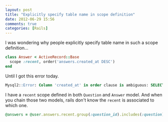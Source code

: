 ```yaml
---
layout: post
title: "Explicitly specify table name in scope definition"
date: 2012-06-29 15:56
comments: true
categories: [Rails]
---
```

I was wondering why people explicitly specify table name in such a scope definition...

```ruby
class Answer < ActiveRecord::Base
  scope :recent, order('answers.created_at DESC')
end
```

Until I got this error today.

```sql
Mysql2::Error: Column 'created_at' in order clause is ambiguous: SELECT  COUNT(DISTINCT `answers`.`id`) AS count_id, question_id AS question_id FROM `answers` LEFT OUTER JOIN `questions` ON `questions`.`id` = `answers`.`question_id` WHERE (`answers`.user_id = 87) GROUP BY question_id ORDER BY created_at DESC LIMIT 10
```

I have a `recent` scope defined in both `Question` and `Answer` model. And when you chain those two models, rails don't know the `recent` is associated to which one.

```ruby
@answers = @user.answers.recent.group(:question_id).includes(:question).limit(10)
```